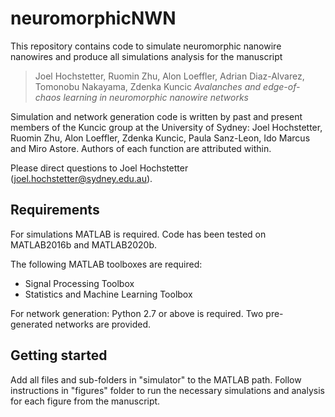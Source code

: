 # neuromorphicNWN

This repository contains code to simulate neuromorphic nanowire nanowires and produce all simulations analysis for the manuscript
> Joel Hochstetter, Ruomin Zhu, Alon Loeffler, Adrian Diaz-Alvarez, Tomonobu Nakayama, Zdenka Kuncic _Avalanches and edge-of-chaos learning in neuromorphic nanowire networks_

Simulation and network generation code is written by past and present members of the Kuncic group at the University of Sydney: Joel Hochstetter, Ruomin Zhu, Alon Loeffler, Zdenka Kuncic, Paula Sanz-Leon, Ido Marcus and Miro Astore. Authors of each function are attributed within.

Please direct questions to Joel Hochstetter (joel.hochstetter@sydney.edu.au).

## Requirements
For simulations MATLAB is required. Code has been tested on MATLAB2016b and MATLAB2020b.

The following MATLAB toolboxes are required:
- Signal Processing Toolbox
- Statistics and Machine Learning Toolbox

For network generation: Python 2.7 or above is required. Two pre-generated networks are provided.

## Getting started
Add all files and sub-folders in "simulator" to the MATLAB path. Follow instructions in "figures" folder to run the necessary simulations and analysis for each figure from the manuscript. 
